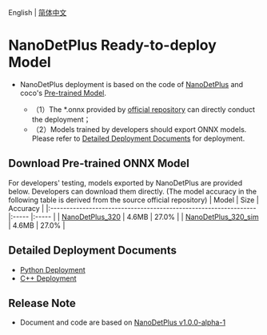 English | [简体中文](README_CN.md)
# NanoDetPlus Ready-to-deploy Model


- NanoDetPlus deployment is based on the code of [NanoDetPlus](https://github.com/RangiLyu/nanodet/tree/v1.0.0-alpha-1) and coco's [Pre-trained Model](https://github.com/RangiLyu/nanodet/releases/tag/v1.0.0-alpha-1).

  - （1）The *.onnx provided by [official repository](https://github.com/RangiLyu/nanodet/releases/tag/v1.0.0-alpha-1) can directly conduct the deployment；
  - （2）Models trained by developers should export ONNX models. Please refer to [Detailed Deployment Documents](#详细部署文档) for deployment.

## Download Pre-trained ONNX Model

For developers' testing, models exported by NanoDetPlus are provided below. Developers can download them directly. (The model accuracy in the following table is derived from the source official repository)
| Model                                                               | Size    | Accuracy    |
|:---------------------------------------------------------------- |:----- |:----- |
| [NanoDetPlus_320](https://bj.bcebos.com/paddlehub/fastdeploy/nanodet-plus-m_320.onnx ) | 4.6MB | 27.0% |
| [NanoDetPlus_320_sim](https://bj.bcebos.com/paddlehub/fastdeploy/nanodet-plus-m_320-sim.onnx) | 4.6MB | 27.0% |


## Detailed Deployment Documents

- [Python Deployment](python)
- [C++ Deployment](cpp)


## Release Note

- Document and code are based on [NanoDetPlus v1.0.0-alpha-1](https://github.com/RangiLyu/nanodet/tree/v1.0.0-alpha-1) 
